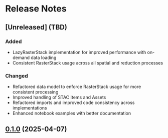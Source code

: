 # Release Notes

## [Unreleased] (TBD)

### Added
- LazyRasterStack implementation for improved performance with on-demand data loading
- Consistent RasterStack usage across all spatial and reduction processes

### Changed
- Refactored data model to enforce RasterStack usage for more consistent processing
- Improved handling of STAC Items and Assets
- Refactored imports and improved code consistency across implementations
- Enhanced notebook examples with better documentation

## [0.1.0] (2025-04-07)

[0.1.0]: <https://github.com/sentinel-hub/titiler-openeo/releases/tag/0.1.0>
